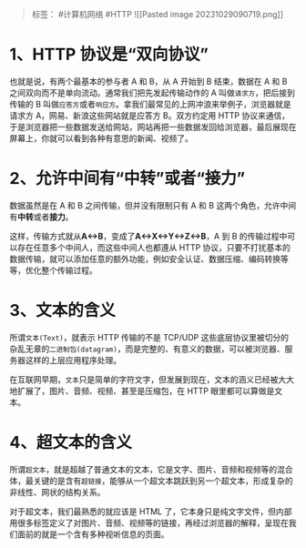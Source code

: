 > 标签： #计算机网络 #HTTP 
![[Pasted image 20231029090719.png]]
# 1、HTTP 协议是“****双向协议****”

也就是说，有两个最基本的参与者 A 和 B，从 A 开始到 B 结束，数据在 A 和 B 之间双向而不是单向流动。通常我们把先发起传输动作的 A 叫做`请求方`，把后接到传输的 B 叫做`应答方`或者`响应方`。拿我们最常见的上网冲浪来举例子，浏览器就是请求方 A，网易、新浪这些网站就是应答方 B。双方约定用 HTTP 协议来通信，于是浏览器把一些数据发送给网站，网站再把一些数据发回给浏览器，最后展现在屏幕上，你就可以看到各种有意思的新闻、视频了。

# 2、允许中间有“中转”或者“接力”

数据虽然是在 A 和 B 之间传输，但并没有限制只有 A 和 B 这两个角色，允许中间有**中转**或者**接力**。

这样，传输方式就从**A<->B**，变成了**A<->X<->Y<->Z<->B**，A 到 B 的传输过程中可以存在任意多个中间人，而这些中间人也都遵从 HTTP 协议，只要不打扰基本的数据传输，就可以添加任意的额外功能，例如安全认证、数据压缩、编码转换等等，优化整个传输过程。

# 3、文本的含义

所谓`文本(Text)`，就表示 HTTP 传输的不是 TCP/UDP 这些底层协议里被切分的杂乱无章的`二进制包(datagram)`，而是完整的、有意义的数据，可以被浏览器、服务器这样的上层应用程序处理。

在互联网早期，`文本`只是简单的字符文字，但发展到现在，文本的涵义已经被大大地扩展了，图片、音频、视频、甚至是压缩包，在 HTTP 眼里都可以算做是文本。

# 4、超文本的含义

所谓`超文本`，就是超越了普通文本的文本，它是文字、图片、音频和视频等的混合体，最关键的是含有`超链接`，能够从一个超文本跳跃到另一个超文本，形成复杂的非线性、网状的结构关系。

对于超文本，我们最熟悉的就应该是 HTML 了，它本身只是纯文字文件，但内部用很多标签定义了对图片、音频、视频等的链接，再经过浏览器的解释，呈现在我们面前的就是一个含有多种视听信息的页面。